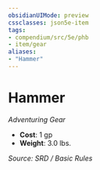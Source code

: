 ```yaml
---
obsidianUIMode: preview
cssclasses: json5e-item
tags:
- compendium/src/5e/phb
- item/gear
aliases: 
- "Hammer"
---
```

# Hammer
*Adventuring Gear*  

- **Cost**: 1 gp
- **Weight**: 3.0 lbs.

*Source: SRD / Basic Rules*